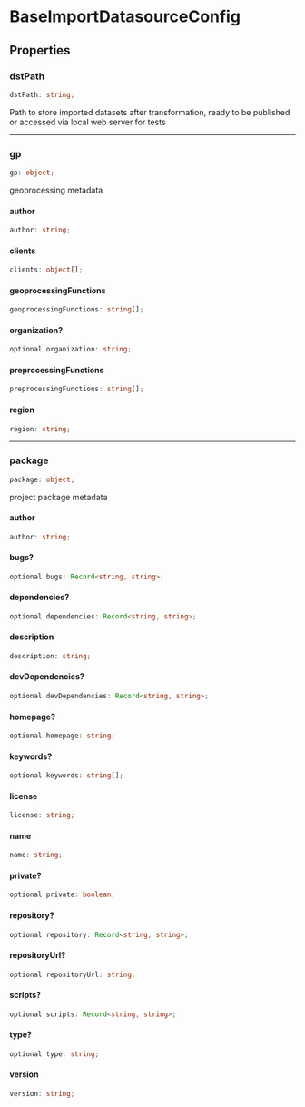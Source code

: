 # BaseImportDatasourceConfig

## Properties

### dstPath

```ts
dstPath: string;
```

Path to store imported datasets after transformation, ready to be published or accessed via local web server for tests

***

### gp

```ts
gp: object;
```

geoprocessing metadata

#### author

```ts
author: string;
```

#### clients

```ts
clients: object[];
```

#### geoprocessingFunctions

```ts
geoprocessingFunctions: string[];
```

#### organization?

```ts
optional organization: string;
```

#### preprocessingFunctions

```ts
preprocessingFunctions: string[];
```

#### region

```ts
region: string;
```

***

### package

```ts
package: object;
```

project package metadata

#### author

```ts
author: string;
```

#### bugs?

```ts
optional bugs: Record<string, string>;
```

#### dependencies?

```ts
optional dependencies: Record<string, string>;
```

#### description

```ts
description: string;
```

#### devDependencies?

```ts
optional devDependencies: Record<string, string>;
```

#### homepage?

```ts
optional homepage: string;
```

#### keywords?

```ts
optional keywords: string[];
```

#### license

```ts
license: string;
```

#### name

```ts
name: string;
```

#### private?

```ts
optional private: boolean;
```

#### repository?

```ts
optional repository: Record<string, string>;
```

#### repositoryUrl?

```ts
optional repositoryUrl: string;
```

#### scripts?

```ts
optional scripts: Record<string, string>;
```

#### type?

```ts
optional type: string;
```

#### version

```ts
version: string;
```
